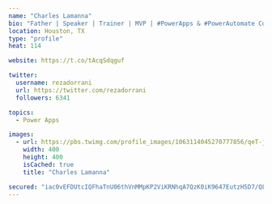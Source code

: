 ```yaml
---
name: "Charles Lamanna"
bio: "Father | Speaker | Trainer | MVP | #PowerApps & #PowerAutomate Community Super User | YouTuber Right-pointing triangle http://youtube.com/c/rezadorrani | Learn - Share - Clockwise rightwards and leftwards open circle arrows"
location: Houston, TX
type: "profile"
heat: 114

website: https://t.co/tAcqSdqguf

twitter:
  username: rezadorrani
  url: https://twitter.com/rezadorrani
  followers: 6341

topics:
  - Power Apps

images:
  - url: https://pbs.twimg.com/profile_images/1063114045270777856/qeT-jpWr_400x400.jpg
    width: 400
    height: 400
    isCached: true
    title: "Charles Lamanna"

secured: "iac0vEFDUtcIQFhaTnU06thVnMMpKP2ViKRNhqA7QzK0iK9647EutzH5D7/QLbLYMfsKa8Q1L1otUgmnDo7cw7OAz5fOX0EsC011JaZXD5gP0VhC2gkx4OLh7aq18P88bBrvyoxiekxuMwrSkuk4NrERVitCaKhkFUxs88QR97h51oE3o9QgeMNHOvmV6DxdLx9rzIMw7LajF72ELacNvFb5nfvA9Mos7OH2I0pUI+gHKNneKKSEm7RWHiqWV3V6H1exnTNrD+4jY8OCOoJIoyq/4bjmvgFVg2wwx54VEP99Qx4L1EzA+LS+2SEtk8YLptLrPQg81pa3A5x1Mo9iXzEZ1wtlNe8oPWMO6iug09tLFjCFO+0MUqrqVS+UfP7fm0hcD7UNM1ehy/04sMCT0bwteBaqwguV82gacZlmYP4=;nWea5YSzvSNHDFJc5RVoxg=="
---
```


